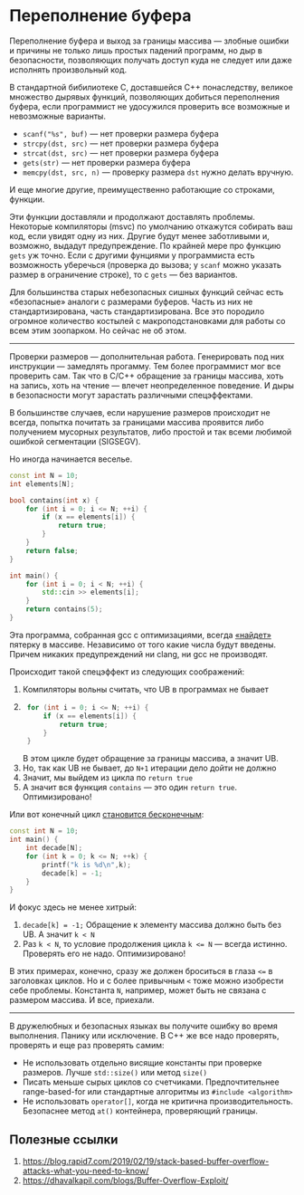 # Переполнение буфера

Переполнение буфера и выход за границы массива — злобные ошибки и причины не только лишь простых падений программ, но дыр в безопасности, позволяющих получать доступ куда не следует или даже исполнять произвольный код.

В стандартной бибилиотеке C, доставшейся C++ понаследству, великое множество дырявых функций, позволяющих добиться переполнения буфера, если программист не удосужился проверить все возможные и невозможные варианты. 

- `scanf("%s", buf)` — нет проверки размера буфера
- `strcpy(dst, src)` — нет проверки размера буфера
- `strcat(dst, src)` — нет проверки размера буфера
- `gets(str)` — нет проверки размера буфера
- `memcpy(dst, src, n)` — проверку размера `dst` нужно делать вручную.

И еще многие другие, преимущественно работающие со строками, функции.

Эти функции доставляли и продолжают доставлять проблемы. Некоторые компиляторы (msvc) по умолчанию откажутся собирать ваш код, если увидят одну из них. Другие будут менее заботливыми и, возможно, выдадут предупреждение. По крайней мере про функцию `gets` уж точно. Если с другими фунциями у программиста есть возможность уберечься (проверка до вызова; у `scanf` можно указать размер в ограничение строке), то с `gets` — без вариантов.

Для большинства старых небезопасных сишных функций сейчас есть «безопасные» аналоги с размерами буферов. Часть из них не стандартизирована, часть стандартизирована. Все это породило огромное количество костылей с макроподстановками для работы со всем этим зоопарком. Но сейчас не об этом.

---


Проверки размеров — дополнительная работа. Генерировать под них инструкции — замедлять прогамму. Тем более программист мог все проверить сам. Так что в C/С++ обращение за границы массива, хоть на запись, хоть на чтение — влечет неопределенное поведение. И дыры в безопасности могут зарастать различными спецэффектами.


В большинстве случаев, если нарушение размеров происходит не всегда, попытка почитать за границами массива проявится либо получением мусорных результатов, либо простой и так всеми любимой ошибкой сегментации (SIGSEGV). 

Но иногда начинается веселье.

```C++
const int N = 10;
int elements[N];

bool contains(int x) {
    for (int i = 0; i <= N; ++i) {
        if (x == elements[i]) {
            return true;
        }
    }
    return false;
}

int main() {
    for (int i = 0; i < N; ++i) {
        std::cin >> elements[i];
    }
    return contains(5);
}
```

Эта программа, собранная gcc c оптимизациями, всегда [«найдет»](https://godbolt.org/z/949Kxc) пятерку в массиве. Независимо от того какие числа будут введены. 
Причем никаких предупреждений ни clang, ни gcc не производят.

Происходит такой спецэффект из следующих соображений:
1. Компиляторы вольны считать, что UB в программах не бывает
2. ```C++
    for (int i = 0; i <= N; ++i) {
        if (x == elements[i]) {
            return true;
        }
    }
    ```
    В этом цикле будет обращение за границы массива, а значит UB.
3. Но, так как UB не бывает, до `N+1` итерации дело дойти не должно
4. Значит, мы выйдем из цикла по `return true`
5. А значит вся функция `contains` — это один `return true`. Оптимизировано!


Или вот конечный цикл [становится бесконечным](https://godbolt.org/z/hPc1cf):

```C++
const int N = 10;
int main() {
    int decade[N];
    for (int k = 0; k <= N; ++k) {
        printf("k is %d\n",k);
        decade[k] = -1;
    }
}
```

И фокус здесь не менее хитрый:
1. `decade[k] = -1;` Обращение к элементу массива должно быть без UB. А значит `k < N`
2. Раз `k < N`, то условие продолжения цикла `k <= N` — всегда истинно. Проверять его не надо. Оптимизировано! 


В этих примерах, конечно, сразу же должен броситься в глаза `<=` в заголовках циклов. Но и с более привычным `<` тоже можно изобрести себе проблемы. Константа `N`, например, может быть не связана с размером массива. И все, приехали.

---

В дружелюбных и безопасных языках вы получите ошибку во время выполнения. Панику или исключение. В C++ же все надо проверять, проверять и еще раз проверять самим:

- Не использовать отдельно висящие константы при проверке размеров. Лучше `std::size()` или метод `size()`
- Писать меньше сырых циклов со счетчиками. Предпочтительнее range-based-for или стандартные алгоритмы из `#include <algorithm>`
- Не использовать `operator[]`, когда не критична производительность. Безопаснее метод `at()` контейнера, проверяющий границы.


## Полезные ссылки
1. https://blog.rapid7.com/2019/02/19/stack-based-buffer-overflow-attacks-what-you-need-to-know/
2. https://dhavalkapil.com/blogs/Buffer-Overflow-Exploit/

